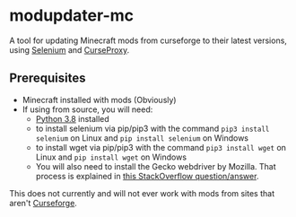 # modupdater-mc

A tool for updating Minecraft mods from curseforge to their latest versions, using [Selenium](https://selenium.dev) and [CurseProxy](https://github.com/NikkyAI/CurseProxy).

## Prerequisites
- Minecraft installed with mods (Obviously)
- If using from source, you will need:
  - [Python 3.8](https://python.org) installed  
  - to install selenium via pip/pip3 with the command ```pip3 install selenium``` on Linux and ```pip install selenium``` on Windows
  - to install wget via pip/pip3 with the command ```pip3 install wget``` on Linux and ```pip install wget``` on Windows
  - You will also need to install the Gecko webdriver by Mozilla. That process is explained in [this StackOverflow question/answer](https://stackoverflow.com/questions/41190989/how-do-i-install-geckodriver).
  
This does not currently and will not ever work with mods from sites that aren't [Curseforge](https://www.curseforge.com/minecraft/mc-mods/).  
